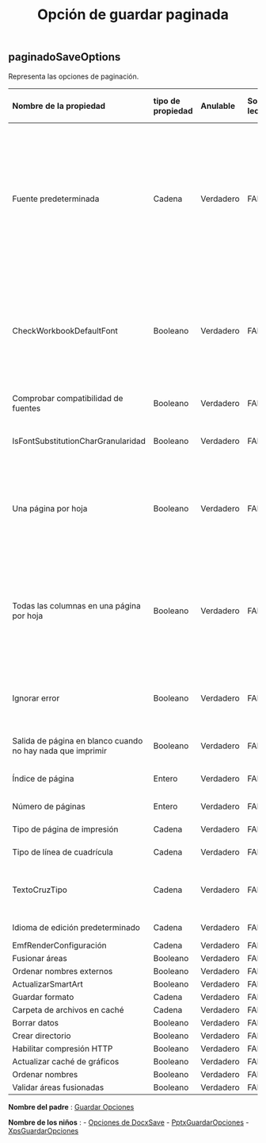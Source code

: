 ﻿---
title: Opción de guardar paginada
second_title: Aspose.Cells Cloud Documen
type: docs
url: /es/specification/model/paginatedsaveoptions/
description: "Aspose.Cells Especificación del modelo de nube: PaginatedSaveOptions. Maneje sin esfuerzo Excel y otros documentos de hoja de cálculo con funciones como abrir, generar, editar, dividir, fusionar, comparar y convertir."
kwords: Excel, Office, Hoja de cálculo, Cloud REST API, PaginatedSaveOptions
weight: 50
---
## **paginadoSaveOptions**

 Representa las opciones de paginación.

| Nombre de la propiedad| tipo de propiedad| Anulable| Solo lectura| Valor por defecto| Descripción|
|:- |:- |:- |:- |:- |:- |
| Fuente predeterminada| Cadena| Verdadero| FALSO|| Cuando los caracteres en Excel son Unicode y no están configurados con la fuente correcta en el estilo de celda, pueden aparecer como un bloque en pdf o imagen. Configure la fuente predeterminada, como MingLiu o MS Gothic, para mostrar estos caracteres. Si esta propiedad no está configurada, Aspose.Cells utilizará la fuente predeterminada del sistema para mostrar estos caracteres Unicode.|
| CheckWorkbookDefaultFont| Booleano| Verdadero| FALSO|| Cuando los caracteres en Excel son Unicode y no están configurados con la fuente correcta en el estilo de celda, pueden aparecer como un bloque en pdf, imagen. Establezca esto en verdadero para intentar usar la fuente predeterminada del libro para mostrar estos caracteres primero.|
| Comprobar compatibilidad de fuentes| Booleano| Verdadero| FALSO|| Indica si se debe verificar la compatibilidad de fuentes para cada carácter del texto.|
| IsFontSubstitutionCharGranularidad| Booleano| Verdadero| FALSO||Indica si solo se debe sustituir la fuente del carácter cuando la fuente de la celda no sea compatible con él.|
| Una página por hoja| Booleano| Verdadero| FALSO|| Si OnePagePerSheet es verdadero, todo el contenido de una hoja se imprimirá en una sola página. El tamaño del papel de configuración de página no será válido y las demás configuraciones de configuración de página seguirán teniendo efecto.|
| Todas las columnas en una página por hoja| Booleano| Verdadero| FALSO|| Si AllColumnsInOnePagePerSheet es verdadero, todo el contenido de las columnas de una hoja se generará en una sola página como resultado. Se ignorará el ancho del tamaño del papel de pagesetup y las demás configuraciones de pagesetup seguirán teniendo efecto.|
| Ignorar error| Booleano| Verdadero| FALSO|| Indica si necesita ocultar el error durante la representación. El error puede ser un error en la forma, la imagen, la representación del gráfico, etc.|
| Salida de página en blanco cuando no hay nada que imprimir| Booleano| Verdadero| FALSO|| Indica si se debe generar una página en blanco cuando no hay nada que imprimir.|
| Índice de página| Entero| Verdadero| FALSO|| Obtiene o establece el índice basado en 0 de la primera página que se guardará.|
| Número de páginas| Entero| Verdadero| FALSO|| Obtiene o establece el número de páginas que se guardarán.|
| Tipo de página de impresión| Cadena| Verdadero| FALSO|| Indica qué páginas no se imprimirán.|
| Tipo de línea de cuadrícula| Cadena| Verdadero| FALSO|| Obtiene o establece el tipo de línea de cuadrícula.|
| TextoCruzTipo| Cadena| Verdadero| FALSO|| Obtiene o establece la visualización del tipo de texto cuando el ancho del texto es mayor que el ancho de la celda.|
| Idioma de edición predeterminado| Cadena| Verdadero| FALSO|| Obtiene o establece el idioma de edición predeterminado.|
| EmfRenderConfiguración| Cadena| Verdadero| FALSO|||
| Fusionar áreas| Booleano| Verdadero| FALSO|||
| Ordenar nombres externos| Booleano| Verdadero| FALSO|||
| ActualizarSmartArt| Booleano| Verdadero| FALSO|||
| Guardar formato| Cadena| Verdadero| FALSO|||
| Carpeta de archivos en caché| Cadena| Verdadero| FALSO|||
| Borrar datos| Booleano| Verdadero| FALSO|||
| Crear directorio| Booleano| Verdadero| FALSO|||
| Habilitar compresión HTTP| Booleano| Verdadero| FALSO|||
| Actualizar caché de gráficos| Booleano| Verdadero| FALSO|||
| Ordenar nombres| Booleano| Verdadero| FALSO|||
| Validar áreas fusionadas| Booleano| Verdadero| FALSO|||

**Nombre del padre** : [Guardar Opciones](/specification/model/saveoptions)

**Nombre de los niños** : 
	-  [Opciones de DocxSave](docxsaveoptions) 
	-  [PptxGuardarOpciones](pptxsaveoptions) 
	-  [XpsGuardarOpciones](xpssaveoptions) 
